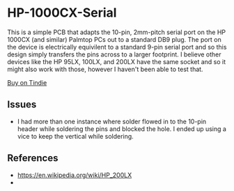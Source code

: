 # HP-1000CX-Serial
This is a simple PCB that adapts the 10-pin, 2mm-pitch serial port on the HP 1000CX (and similar) Palmtop PCs out to a standard DB9 plug. The port on the device is electrically equivilent to a standard 9-pin serial port and so this design simply transfers the pins across to a larger footprint. I believe other devices like the HP 95LX, 100LX, and 200LX have the same socket and so it might also work with those, however I haven't been able to test that.
  
[Buy on Tindie](https://www.tindie.com/products/basiccode/hp-1000cx-serial-port-adapter/)
  
## Issues
* I had more than one instance where solder flowed in to the 10-pin header while soldering the pins and blocked the hole. I ended up using a vice to keep the vertical while soldering.

## References
* https://en.wikipedia.org/wiki/HP_200LX
* 